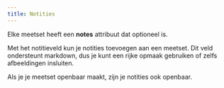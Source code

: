 ```yaml
---
title: Notities
---
```


Elke meetset heeft een **notes** attribuut dat optioneel is.

Met het notitieveld kun je notities toevoegen aan een meetset. Dit veld ondersteunt markdown, dus je kunt een rijke opmaak gebruiken of zelfs afbeeldingen insluiten.

<Note>
Als je je meetset openbaar maakt, zijn je notities ook openbaar.
</Note>
